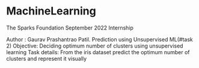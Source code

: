 # MachineLearning
The Sparks Foundation September 2022 Internship

Author : Gaurav Prashantrao Patil.
Prediction using Unsupervised ML(#task 2)
Objective: Deciding optimum number of clusters using unsupervised learning
Task details: From the iris dataset predict the optimum number of clusters and represent it visually
